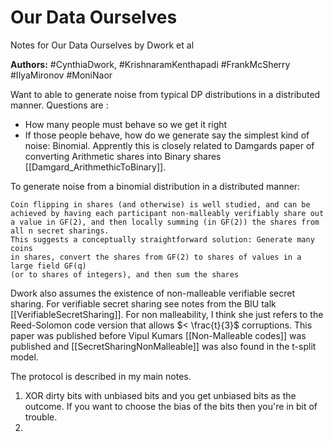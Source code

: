 # Our Data Ourselves
Notes for Our Data Ourselves by Dwork et al

**Authors:** #CynthiaDwork, #KrishnaramKenthapadi #FrankMcSherry #IlyaMironov #MoniNaor

Want to able to generate noise from typical DP distributions in a distributed manner. Questions are :

* How many people must behave so we get it right
* If those people behave, how do we generate say the simplest kind of noise: Binomial. Apprently this is closely related to Damgards paper of converting Arithmetic shares into Binary shares [[Damgard_ArithmethicToBinary]].

To generate noise from a binomial distribution in a distributed manner:

```
Coin flipping in shares (and otherwise) is well studied, and can be achieved by having each participant non-malleably verifiably share out a value in GF(2), and then locally summing (in GF(2)) the shares from all n secret sharings.
This suggests a conceptually straightforward solution: Generate many coins
in shares, convert the shares from GF(2) to shares of values in a large field GF(q)
(or to shares of integers), and then sum the shares
```

Dwork also assumes the existence of non-malleable verifiable secret sharing. For verifiable secret sharing see notes from the BIU talk [[VerifiableSecretSharing]]. For non malleability, I think she just refers to the Reed-Solomon code version that allows $< \frac{t}{3}$ corruptions. This paper was published before Vipul Kumars [[Non-Malleable codes]] was published and [[SecretSharingNonMalleable]] was also found in the t-split model.

The protocol is described in my main notes.

1) XOR dirty bits with unbiased bits and you get unbiased bits as the outcome. If you want to choose the bias of the bits then you're in bit of trouble. 
2) 

